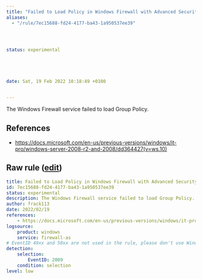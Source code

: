 ```yaml
---
title: "Failed to Load Policy in Windows Firewall with Advanced Security"
aliases:
  - "/rule/7ec15688-fd24-4177-ba43-1a950537ee39"




status: experimental





date: Sat, 19 Feb 2022 10:18:49 +0100


---
```


The Windows Firewall service failed to load Group Policy.

<!--more-->




## References

* https://docs.microsoft.com/en-us/previous-versions/windows/it-pro/windows-server-2008-r2-and-2008/dd364427(v=ws.10)


## Raw rule ([edit](https://github.com/SigmaHQ/sigma/edit/master/rules/windows/builtin/firewall_as/win_firewall_as_failed.yml))
```yaml
title: Failed to Load Policy in Windows Firewall with Advanced Security
id: 7ec15688-fd24-4177-ba43-1a950537ee39
status: experimental
description: The Windows Firewall service failed to load Group Policy.
author: frack113
date: 2022/02/19
references:
    - https://docs.microsoft.com/en-us/previous-versions/windows/it-pro/windows-server-2008-r2-and-2008/dd364427(v=ws.10)
logsource:
    product: windows
    service: firewall-as
# EventID 49xx and 50xx are not used in the rule, please don't use Windows Server 2008 R2
detection:
    selection:
        EventID: 2009
    condition: selection
level: low

```
